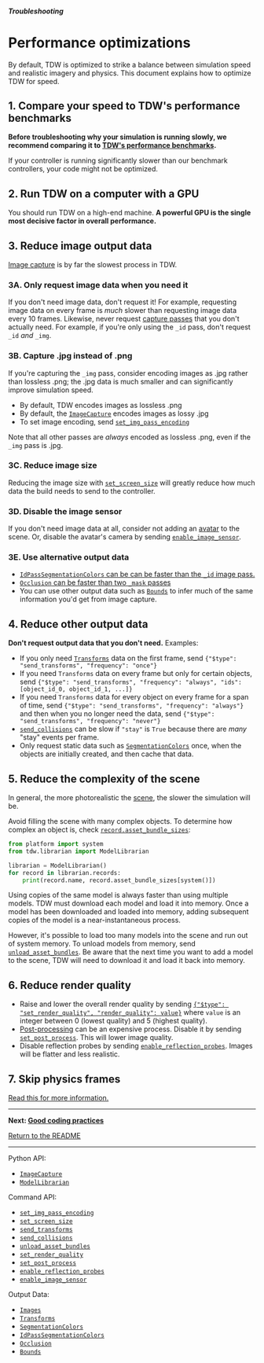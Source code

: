 ##### Troubleshooting

# Performance optimizations

By default, TDW is optimized to strike a balance between simulation speed and realistic imagery and physics. This document explains how to optimize TDW for speed.

## 1. Compare your speed to TDW's performance benchmarks

**Before troubleshooting why your simulation is running slowly, we recommend comparing it to [TDW's performance benchmarks](../../benchmark/benchmark.md).** 

If your controller is running significantly slower than our benchmark controllers, your code might not be optimized.

## 2. Run TDW on a computer with a GPU

You should run TDW on a high-end machine. **A powerful GPU is the single most decisive factor in overall performance.**

## 3. Reduce image output data

[Image capture](../core_concepts/images.md) is by far the slowest process in TDW.

### 3A. Only request image data when you need it

If you don't need image data, don't request it! For example, requesting image data on every frame is *much* slower than requesting image data every 10 frames. Likewise, never request [capture passes](../visual_perception/overview.md) that you don't actually need. For example, if you're only using the `_id` pass, don't request `_id` *and* `_img`.

### 3B. Capture .jpg instead of .png

If you're capturing the `_img` pass, consider encoding images as .jpg rather than lossless .png; the .jpg data is much smaller and can significantly improve simulation speed.

- By default, TDW encodes images as lossless .png
- By default, the [`ImageCapture`](../../python/add_ons/image_capture.md) encodes images as lossy .jpg
- To set image encoding, send [`set_img_pass_encoding`](../../api/command_api.md#set_img_pass_encoding)

Note that all other passes are *always* encoded as lossless .png, even if the `_img` pass is .jpg.

### 3C. Reduce image size

Reducing the image size with [`set_screen_size`](../../api/command_api.md#set_screen_size) will greatly reduce how much data the build needs to send to the controller.

### 3D. Disable the image sensor

If you don't need image data at all, consider not adding an [avatar](../core_concepts/avatars.md) to the scene. Or, disable the avatar's camera by sending [`enable_image_sensor`](../../api/command_api.md#enable_image_sensor).

### 3E. Use alternative output data

- [`IdPassSegmentationColors` can be can be faster than the `_id` image pass.](../visual_perception/id.md) 
- [`Occlusion` can be faster than two `_mask` passes](../visual_perception/occlusion.md)
- You can use other output data such as [`Bounds`](../objects_and_scenes/bounds.md) to infer much of the same information you'd get from image capture.

## 4. Reduce other output data

**Don't request output data that you don't need.** Examples:

- If you only need [`Transforms`](../../api/output_data.md#Transforms) data on the first frame, send `{"$type": "send_transforms", "frequency": "once"}`
- If you need `Transforms` data on every frame but only for certain objects, send `{"$type": "send_transforms", "frequency": "always", "ids": [object_id_0, object_id_1, ...]}`
- If you need `Transforms` data for every object on every frame for a span of time, send `{"$type": "send_transforms", "frequency": "always"}` and then when you no longer need the data, send  `{"$type": "send_transforms", "frequency": "never"}` 
- [`send_collisions`](../../api/command_api.md#send_collisions) can be slow if `"stay"` is `True` because there are *many* "stay" events per frame.
- Only request static data such as [`SegmentationColors`](../../api/output_data.md#SegmentationColors) once, when the objects are initially created, and then cache that data.

## 5. Reduce the complexity of the scene

In general, the more photorealistic the [scene](../core_concepts/scenes.md), the slower the simulation will be.

Avoid filling the scene with many complex objects. To determine how complex an object is, check [`record.asset_bundle_sizes`](../../python/librarian/model_librarian.md):

```python
from platform import system
from tdw.librarian import ModelLibrarian

librarian = ModelLibrarian()
for record in librarian.records:
    print(record.name, record.asset_bundle_sizes[system()])
```

Using copies of the same model is always faster than using multiple models. TDW must download each model and load it into memory. Once a model has been downloaded and loaded into memory, adding subsequent copies of the model is a near-instantaneous process.

However, it's possible to load too many models into the scene and run out of system memory. To unload models from memory, send [`unload_asset_bundles`](../../api/command_api.md#unload_asset_bundles). Be aware that the next time you want to add a model to the scene, TDW will need to download it and load it back into memory.

## 6. Reduce render quality

- Raise and lower the overall render quality by sending [`{"$type": "set_render_quality", "render_quality": value}`](../../api/command_api.md#set_render_quality) where `value` is an integer between 0 (lowest quality) and 5 (highest quality).
- [Post-processing](../photorealism/post_processing.md) can be an expensive process. Disable it by sending [`set_post_process`](../../api/command_api.md#set_post_process). This will lower image quality.
- Disable reflection probes by sending [`enable_reflection_probes`](../../api/command_api.md#enable_reflection_probes). Images will be flatter and less realistic.

## 7. Skip physics frames

[Read this for more information.](../physx/step_physics.md)

***

**Next: [Good coding practices](good_coding_practices.md)**

[Return to the README](../../../README.md)

***

Python API:

- [`ImageCapture`](../../python/add_ons/image_capture.md) 
- [`ModelLibrarian`](../../python/librarian/model_librarian.md) 

Command API:

- [`set_img_pass_encoding`](../../api/command_api.md#set_img_pass_encoding)
- [`set_screen_size`](../../api/command_api.md#set_screen_size)
- [`send_transforms`](../../api/command_api.md#send_transforms)
- [`send_collisions`](../../api/command_api.md#send_collisions)
- [`unload_asset_bundles`](../../api/command_api.md#unload_asset_bundles)
- [`set_render_quality`](../../api/command_api.md#set_render_quality)
- [`set_post_process`](../../api/command_api.md#set_post_process)
- [`enable_reflection_probes`](../../api/command_api.md#enable_reflection_probes)
- [`enable_image_sensor`](../../api/command_api.md#enable_image_sensor)

Output Data:

- [`Images`](../../api/output_data.md#Images)
- [`Transforms`](../../api/output_data.md#Transforms)
- [`SegmentationColors`](../../api/output_data.md#SegmentationColors)
- [`IdPassSegmentationColors`](../../api/output_data.md#IdPassSegmentationColors)
- [`Occlusion`](../../api/output_data.md#Occlusion)
- [`Bounds`](../../api/output_data.md#Bounds)